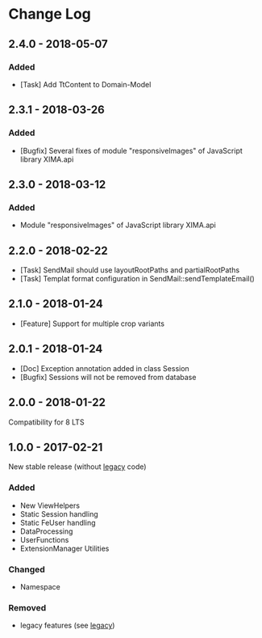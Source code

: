 # Change Log

## 2.4.0 - 2018-05-07
### Added
- [Task] Add TtContent to Domain-Model

## 2.3.1 - 2018-03-26
### Added
- [Bugfix] Several fixes of module "responsiveImages" of JavaScript library XIMA.api

## 2.3.0 - 2018-03-12
### Added
- Module "responsiveImages" of JavaScript library XIMA.api

## 2.2.0 - 2018-02-22
- [Task] SendMail should use layoutRootPaths and partialRootPaths
- [Task] Templat format configuration in SendMail::sendTemplateEmail()

## 2.1.0 - 2018-01-24
- [Feature] Support for multiple crop variants

## 2.0.1 - 2018-01-24
- [Doc] Exception annotation added in class Session
- [Bugfix] Sessions will not be removed from database

## 2.0.0 - 2018-01-22
Compatibility for 8 LTS

## 1.0.0 - 2017-02-21
New stable release (without [legacy](https://github.com/xima-media/xm_tools/tree/legacy) code)

### Added
- New ViewHelpers
- Static Session handling
- Static FeUser handling
- DataProcessing
- UserFunctions
- ExtensionManager Utilities

### Changed
- Namespace

### Removed
- legacy features (see [legacy](https://github.com/xima-media/xm_tools/tree/legacy))

